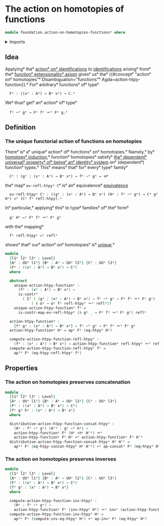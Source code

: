 # The action on homotopies of functions

```agda
module foundation.action-on-homotopies-functionsᵉ where
```

<details><summary>Imports</summary>

```agda
open import foundation.action-on-higher-identifications-functionsᵉ
open import foundation.action-on-identifications-functionsᵉ
open import foundation.dependent-pair-typesᵉ
open import foundation.function-extensionalityᵉ
open import foundation.homotopy-inductionᵉ
open import foundation.universe-levelsᵉ

open import foundation-core.constant-mapsᵉ
open import foundation-core.contractible-typesᵉ
open import foundation-core.function-typesᵉ
open import foundation-core.homotopiesᵉ
open import foundation-core.identity-typesᵉ
```

</details>

## Idea

Applyingᵉ theᵉ
[actionᵉ onᵉ identifications](foundation.action-on-identifications-functions.mdᵉ)
to [identifications](foundation-core.identity-types.mdᵉ) arisingᵉ fromᵉ theᵉ
[functionᵉ extensionalityᵉ axiom](foundation.function-extensionality.mdᵉ) givesᵉ usᵉ
theᵉ
{{#conceptᵉ "actionᵉ onᵉ homotopies"ᵉ Disambiguation="functions"ᵉ Agda=action-htpy-function}}.ᵉ
Forᵉ arbitraryᵉ functionsᵉ ofᵉ typeᵉ

```text
  Fᵉ : ((xᵉ : Aᵉ) → Bᵉ xᵉ) → C.ᵉ
```

Weᵉ thusᵉ getᵉ anᵉ actionᵉ ofᵉ typeᵉ

```text
  fᵉ ~ᵉ gᵉ → Fᵉ fᵉ ＝ᵉ Fᵉ g.ᵉ
```

## Definition

### The unique functorial action of functions on homotopies

Thereᵉ isᵉ aᵉ uniqueᵉ actionᵉ ofᵉ functionsᵉ onᵉ homotopies.ᵉ Namely,ᵉ byᵉ
[homotopyᵉ induction](foundation.homotopy-induction.md),ᵉ functionᵉ homotopiesᵉ
satisfyᵉ
[theᵉ dependentᵉ universalᵉ propertyᵉ ofᵉ beingᵉ anᵉ identityᵉ system](foundation.universal-property-identity-systems.mdᵉ)
onᵉ (dependentᵉ) functionᵉ types.ᵉ Thisᵉ meansᵉ thatᵉ forᵉ everyᵉ typeᵉ familyᵉ

```text
  Cᵉ : (gᵉ : (xᵉ : Aᵉ) → Bᵉ xᵉ) → fᵉ ~ᵉ gᵉ → 𝒰ᵉ
```

theᵉ mapᵉ `ev-refl-htpyᵉ C`ᵉ isᵉ anᵉ equivalenceᵉ
[equivalence](foundation-core.equivalences.mdᵉ)

```text
  ev-refl-htpyᵉ Cᵉ : ((gᵉ : (xᵉ : Aᵉ) → Bᵉ xᵉ) (Hᵉ : fᵉ ~ᵉ gᵉ) → Cᵉ gᵉ Hᵉ) ≃ᵉ (Cᵉ fᵉ refl-htpy).ᵉ
```

Inᵉ particular,ᵉ applyingᵉ thisᵉ to typeᵉ familiesᵉ ofᵉ theᵉ formᵉ

```text
  gᵉ Hᵉ ↦ᵉ Fᵉ fᵉ ＝ᵉ Fᵉ gᵉ
```

with theᵉ mappingᵉ

```text
  fᵉ refl-htpyᵉ ↦ᵉ reflᵉ
```

showsᵉ thatᵉ ourᵉ actionᵉ onᵉ homotopiesᵉ isᵉ
[unique](foundation-core.contractible-types.md).ᵉ

```agda
module _
  {l1ᵉ l2ᵉ l3ᵉ : Level}
  {Aᵉ : UUᵉ l1ᵉ} {Bᵉ : Aᵉ → UUᵉ l2ᵉ} {Cᵉ : UUᵉ l3ᵉ}
  (Fᵉ : ((xᵉ : Aᵉ) → Bᵉ xᵉ) → Cᵉ)
  where

  abstract
    unique-action-htpy-functionᵉ :
      (fᵉ : (xᵉ : Aᵉ) → Bᵉ xᵉ) →
      is-contrᵉ
        ( Σᵉ ( (gᵉ : (xᵉ : Aᵉ) → Bᵉ xᵉ) → fᵉ ~ᵉ gᵉ → Fᵉ fᵉ ＝ᵉ Fᵉ gᵉ)
            ( λ αᵉ → αᵉ fᵉ refl-htpyᵉ ＝ᵉ reflᵉ))
    unique-action-htpy-functionᵉ fᵉ =
      is-contr-map-ev-refl-htpyᵉ (λ gᵉ _ → Fᵉ fᵉ ＝ᵉ Fᵉ gᵉ) reflᵉ

  action-htpy-functionᵉ :
    {fᵉ gᵉ : (xᵉ : Aᵉ) → Bᵉ xᵉ} → fᵉ ~ᵉ gᵉ → Fᵉ fᵉ ＝ᵉ Fᵉ gᵉ
  action-htpy-functionᵉ Hᵉ = apᵉ Fᵉ (eq-htpyᵉ Hᵉ)

  compute-action-htpy-function-refl-htpyᵉ :
    (fᵉ : (xᵉ : Aᵉ) → Bᵉ xᵉ) → action-htpy-functionᵉ refl-htpyᵉ ＝ᵉ reflᵉ
  compute-action-htpy-function-refl-htpyᵉ fᵉ =
    ap²ᵉ Fᵉ (eq-htpy-refl-htpyᵉ fᵉ)
```

## Properties

### The action on homotopies preserves concatenation

```agda
module _
  {l1ᵉ l2ᵉ l3ᵉ : Level}
  {Aᵉ : UUᵉ l1ᵉ} {Bᵉ : Aᵉ → UUᵉ l2ᵉ} {Cᵉ : UUᵉ l3ᵉ}
  (Fᵉ : ((xᵉ : Aᵉ) → Bᵉ xᵉ) → Cᵉ)
  {fᵉ gᵉ hᵉ : (xᵉ : Aᵉ) → Bᵉ xᵉ}
  where

  distributive-action-htpy-function-concat-htpyᵉ :
    (Hᵉ : fᵉ ~ᵉ gᵉ) (H'ᵉ : gᵉ ~ᵉ hᵉ) →
    action-htpy-functionᵉ Fᵉ (Hᵉ ∙hᵉ H'ᵉ) ＝ᵉ
    action-htpy-functionᵉ Fᵉ Hᵉ ∙ᵉ action-htpy-functionᵉ Fᵉ H'ᵉ
  distributive-action-htpy-function-concat-htpyᵉ Hᵉ H'ᵉ =
    ap²ᵉ Fᵉ (eq-htpy-concat-htpyᵉ Hᵉ H'ᵉ) ∙ᵉ ap-concatᵉ Fᵉ (eq-htpyᵉ Hᵉ) (eq-htpyᵉ H'ᵉ)
```

### The action on homotopies preserves inverses

```agda
module _
  {l1ᵉ l2ᵉ l3ᵉ : Level}
  {Aᵉ : UUᵉ l1ᵉ} {Bᵉ : Aᵉ → UUᵉ l2ᵉ} {Cᵉ : UUᵉ l3ᵉ}
  (Fᵉ : ((xᵉ : Aᵉ) → Bᵉ xᵉ) → Cᵉ)
  {fᵉ gᵉ : (xᵉ : Aᵉ) → Bᵉ xᵉ}
  where

  compute-action-htpy-function-inv-htpyᵉ :
    (Hᵉ : fᵉ ~ᵉ gᵉ) →
    action-htpy-functionᵉ Fᵉ (inv-htpyᵉ Hᵉ) ＝ᵉ invᵉ (action-htpy-functionᵉ Fᵉ Hᵉ)
  compute-action-htpy-function-inv-htpyᵉ Hᵉ =
    ap²ᵉ Fᵉ (compute-inv-eq-htpyᵉ Hᵉ) ∙ᵉ ap-invᵉ Fᵉ (eq-htpyᵉ Hᵉ)
```